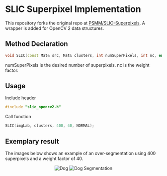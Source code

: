 # SLIC Superpixel Implementation
This repository forks the original repo at <a href="https://github.com/PSMM/SLIC-Superpixels">PSMM/SLIC-Superpixels</a>. A wrapper is added for OpenCV 2 data structures.

## Method Declaration

```c++
void SLIC(const Mat& src, Mat& clusters, int numSuperPixels, int nc, enum method = NORMAL);
```

numSuperPixels is the desired number of superpixels.
nc is the weight factor.

## Usage

Include header

```c++
#include "slic_opencv2.h"
```

Call function

```c++
SLIC(imgLab, clusters, 400, 40, NORMAL);
```

## Exemplary result
The images below shows an example of an over-segmentation using 400 superpixels and a weight factor of 40.
<p align="center">
  <img src="https://github.com/PSMM/SLIC-Superpixels/blob/master/dog.png?raw=true" alt="Dog"/>
  <img src="https://github.com/PSMM/SLIC-Superpixels/blob/master/dog_segmentation.png?raw=true" alt="Dog Segmentation"/>
</p>
